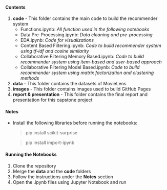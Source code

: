 #### Contents
1. **code** - This folder contains the main code to build the recommender system
   * Functions.ipynb: *All function used in the following notebooks*
   * Data Pre-Processing.ipynb: *Data cleaning and pre-processing*
   * EDA.ipynb: *Code for visualizations*
   * Content Based Filtering.ipynb: *Code to build recommender system using tf-idf and cosine similarity*
   * Collaborative Filtering Memory Based.ipynb: *Code to build recommender system using item-based and user-based approach* 
   * Collaborative Filtering Model Based.ipynb: *Code to build recommender system using matrix factorization and clustering methods*
2. **data** - This folder contains the datasets of MovieLens 
3. **images** - This folder contains images used to build GitHub Pages
4. **report & presentation** - This folder contains the final report and presentation for this capstone project

#### Notes
- Install the following libraries before running the notebooks:
  > pip install scikit-surprise
  
  > pip install import-ipynb

#### Running the Notebooks
1. Clone the repository
2. Merge the **data** and the **code** folders
3. Follow the instructions under the **Notes** section
4. Open the .ipynb files using Jupyter Notebook and run 
